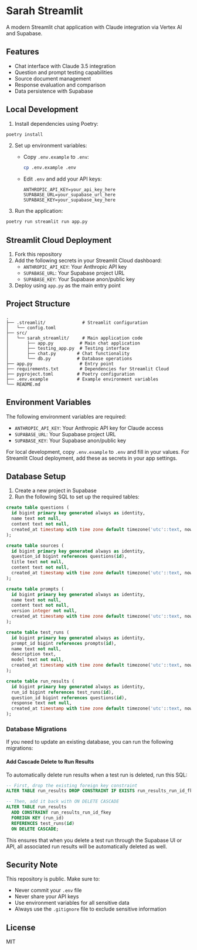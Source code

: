 # Sarah Streamlit

A modern Streamlit chat application with Claude integration via Vertex AI and Supabase.

## Features

- Chat interface with Claude 3.5 integration
- Question and prompt testing capabilities
- Source document management
- Response evaluation and comparison
- Data persistence with Supabase

## Local Development

1. Install dependencies using Poetry:
```bash
poetry install
```

2. Set up environment variables:
   - Copy `.env.example` to `.env`:
     ```bash
     cp .env.example .env
     ```
   - Edit `.env` and add your API keys:
     ```
     ANTHROPIC_API_KEY=your_api_key_here
     SUPABASE_URL=your_supabase_url_here
     SUPABASE_KEY=your_supabase_key_here
     ```

3. Run the application:
```bash
poetry run streamlit run app.py
```

## Streamlit Cloud Deployment

1. Fork this repository
2. Add the following secrets in your Streamlit Cloud dashboard:
   - `ANTHROPIC_API_KEY`: Your Anthropic API key
   - `SUPABASE_URL`: Your Supabase project URL
   - `SUPABASE_KEY`: Your Supabase anon/public key
3. Deploy using `app.py` as the main entry point

## Project Structure

```
.
├── .streamlit/              # Streamlit configuration
│   └── config.toml
├── src/
│   └── sarah_streamlit/     # Main application code
│       ├── app.py          # Main chat application
│       ├── testing_app.py  # Testing interface
│       ├── chat.py        # Chat functionality
│       └── db.py          # Database operations
├── app.py                  # Entry point
├── requirements.txt        # Dependencies for Streamlit Cloud
├── pyproject.toml         # Poetry configuration
├── .env.example           # Example environment variables
└── README.md
```

## Environment Variables

The following environment variables are required:

- `ANTHROPIC_API_KEY`: Your Anthropic API key for Claude access
- `SUPABASE_URL`: Your Supabase project URL
- `SUPABASE_KEY`: Your Supabase anon/public key

For local development, copy `.env.example` to `.env` and fill in your values. For Streamlit Cloud deployment, add these as secrets in your app settings.

## Database Setup

1. Create a new project in Supabase
2. Run the following SQL to set up the required tables:

```sql
create table questions (
  id bigint primary key generated always as identity,
  name text not null,
  content text not null,
  created_at timestamp with time zone default timezone('utc'::text, now())
);

create table sources (
  id bigint primary key generated always as identity,
  question_id bigint references questions(id),
  title text not null,
  content text not null,
  created_at timestamp with time zone default timezone('utc'::text, now())
);

create table prompts (
  id bigint primary key generated always as identity,
  name text not null,
  content text not null,
  version integer not null,
  created_at timestamp with time zone default timezone('utc'::text, now())
);

create table test_runs (
  id bigint primary key generated always as identity,
  prompt_id bigint references prompts(id),
  name text not null,
  description text,
  model text not null,
  created_at timestamp with time zone default timezone('utc'::text, now())
);

create table run_results (
  id bigint primary key generated always as identity,
  run_id bigint references test_runs(id),
  question_id bigint references questions(id),
  response text not null,
  created_at timestamp with time zone default timezone('utc'::text, now())
);
```

### Database Migrations

If you need to update an existing database, you can run the following migrations:

#### Add Cascade Delete to Run Results

To automatically delete run results when a test run is deleted, run this SQL:

```sql
-- First, drop the existing foreign key constraint
ALTER TABLE run_results DROP CONSTRAINT IF EXISTS run_results_run_id_fkey;

-- Then, add it back with ON DELETE CASCADE
ALTER TABLE run_results 
  ADD CONSTRAINT run_results_run_id_fkey 
  FOREIGN KEY (run_id) 
  REFERENCES test_runs(id) 
  ON DELETE CASCADE;
```

This ensures that when you delete a test run through the Supabase UI or API, all associated run results will be automatically deleted as well.

## Security Note

This repository is public. Make sure to:
- Never commit your `.env` file
- Never share your API keys
- Use environment variables for all sensitive data
- Always use the `.gitignore` file to exclude sensitive information

## License

MIT